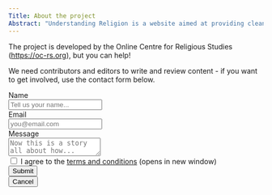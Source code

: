 ```yaml
---
Title: About the project
Abstract: "Understanding Religion is a website aimed at providing clean and simple access to information relating to the study of religion. Always free, written clearly for a wide audience, grounded in academic study and supported by references for those who want to dive deeper."
---
```


The project is developed by the Online Centre for Religious Studies (https://oc-rs.org), but you can help!

We need contributors and editors to write and review content - if you want to get involved, use the contact form below.

<form name="contact" method="POST" data-netlify="true">

<div class="field">
  <label class="label">Name</label>
  <div class="control">
    <input class="input" type="text" id="name" placeholder="Tell us your name...">
  </div>
</div>

<div class="field">
  <label class="label">Email</label>
  <div class="control has-icons-left has-icons-right">
    <input class="input" type="email" id="email" placeholder="you@email.com" value="">
    <span class="icon is-small is-left">
      <i class="fas fa-envelope"></i>
    </span>
  </div>
</div>

<div class="field">
  <label class="label">Message</label>
  <div class="control">
    <textarea class="textarea" id="message" placeholder="Now this is a story all about how..."></textarea>
  </div>
</div>

<div class="field">
  <div class="control">
    <label class="checkbox">
      <input id="terms" type="checkbox">
      I agree to the <a target="_blank" href="/m/terms/">terms and conditions</a> (opens in new window)
    </label>
  </div>
</div>

<div class="field is-grouped">
  <div class="control">
    <button class="button is-link">Submit</button>
  </div>
  <div class="control">
    <button class="button is-link is-light">Cancel</button>
  </div>
</div>

</form>